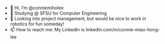 - 👋 Hi, I’m @conniemiholee
- 🌱 Studying @ SFSU for Computer Engineering
- 💞️ Looking into project management, but would be nice to work in robotics for fun someday!
- 📫 How to reach me: My LinkedIn is linkedin.com/in/connie-miao-hong-lee

<!---
conniemiholee/conniemiholee is a ✨ special ✨ repository because its `README.md` (this file) appears on your GitHub profile.
You can click the Preview link to take a look at your changes.
--->
